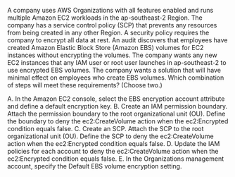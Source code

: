 A company uses AWS Organizations with all features enabled and runs multiple Amazon EC2 workloads in the ap-southeast-2 Region. The company has a service control policy (SCP) that prevents any resources from being created in any other Region. A security policy requires the company to encrypt all data at rest. An audit discovers that employees have created Amazon Elastic Block Store (Amazon EBS) volumes for EC2 instances without encrypting the volumes. The company wants any new EC2 instances that any IAM user or root user launches in ap-southeast-2 to use encrypted EBS volumes. The company wants a solution that will have minimal effect on employees who create EBS volumes. Which combination of steps will meet these requirements? (Choose two.) 

A. In the Amazon EC2 console, select the EBS encryption account attribute and define a default encryption key. 
B. Create an IAM permission boundary. Attach the permission boundary to the root organizational unit (OU). Define the boundary to deny the ec2:CreateVolume action when the ec2:Encrypted condition equals false. 
C. Create an SCP. Attach the SCP to the root organizational unit (OU). Define the SCP to deny the ec2:CreateVolume action when the ec2:Encrypted condition equals false. 
D. Update the IAM policies for each account to deny the ec2:CreateVolume action when the ec2:Encrypted condition equals false. 
E. In the Organizations management account, specify the Default EBS volume encryption setting.